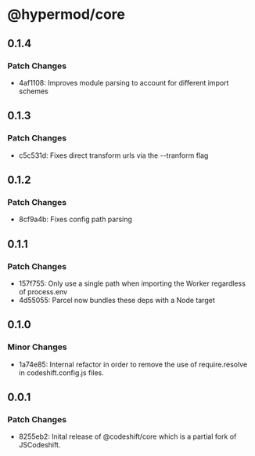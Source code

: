 # @hypermod/core

## 0.1.4

### Patch Changes

- 4af1108: Improves module parsing to account for different import schemes

## 0.1.3

### Patch Changes

- c5c531d: Fixes direct transform urls via the --tranform flag

## 0.1.2

### Patch Changes

- 8cf9a4b: Fixes config path parsing

## 0.1.1

### Patch Changes

- 157f755: Only use a single path when importing the Worker regardless of process.env
- 4d55055: Parcel now bundles these deps with a Node target

## 0.1.0

### Minor Changes

- 1a74e85: Internal refactor in order to remove the use of require.resolve in codeshift.config.js files.

## 0.0.1

### Patch Changes

- 8255eb2: Inital release of @codeshift/core which is a partial fork of JSCodeshift.
